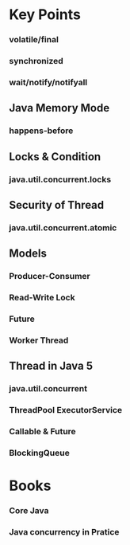 # Key Points
### volatile/final
### synchronized
### wait/notify/notifyall
## Java Memory Mode
### happens-before
## Locks & Condition
### java.util.concurrent.locks
## Security of Thread
### java.util.concurrent.atomic
## Models
### Producer-Consumer
### Read-Write Lock
### Future
### Worker Thread
## Thread in Java 5
### java.util.concurrent
### ThreadPool ExecutorService
### Callable & Future
### BlockingQueue
# Books
### Core Java
### Java concurrency in Pratice
